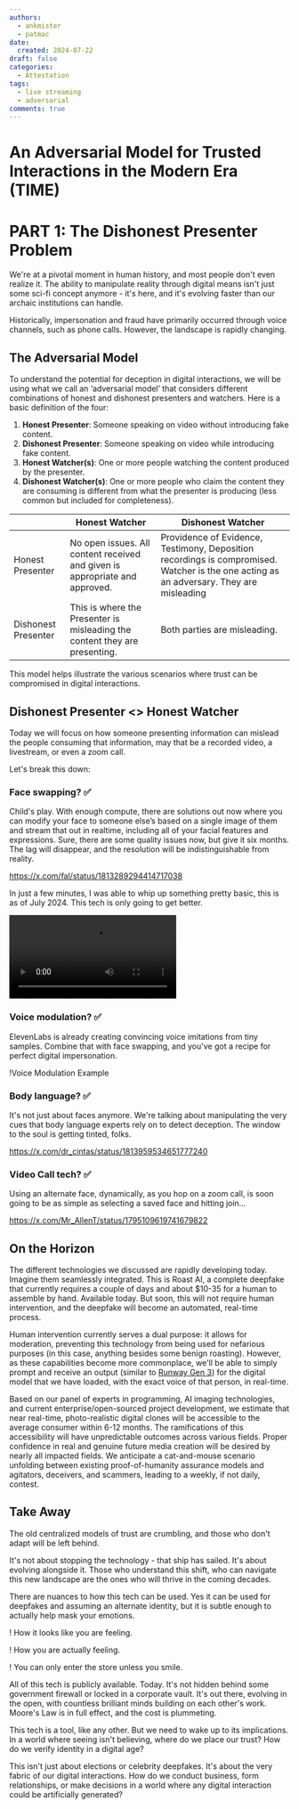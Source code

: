 ```yaml
---
authors:
  - ankmister
  - patmac
date:
  created: 2024-07-22
draft: false
categories:
  - Attestation
tags:
  - live streaming
  - adversarial
comments: true
---
```


# An Adversarial Model for Trusted Interactions in the Modern Era (TIME)

# PART 1: The Dishonest Presenter Problem

We're at a pivotal moment in human history, and most people don't even realize it. The ability to manipulate reality through digital means isn't just some sci-fi concept anymore - it's here, and it's evolving faster than our archaic institutions can handle.

Historically, impersonation and fraud have primarily occurred through voice channels, such as phone calls. However, the landscape is rapidly changing.

## The Adversarial Model

To understand the potential for deception in digital interactions, we will be using what we call an ‘adversarial model’ that considers different combinations of honest and dishonest presenters and watchers. Here is a basic definition of the four:

1. **Honest Presenter**: Someone speaking on video without introducing fake content.
2. **Dishonest Presenter**: Someone speaking on video while introducing fake content.
3. **Honest Watcher(s)**: One or more people watching the content produced by the presenter.
4. **Dishonest Watcher(s)**: One or more people who claim the content they are consuming is different from what the presenter is producing (less common but included for completeness).

|                     | Honest Watcher                                                              | Dishonest Watcher                                                                                                                       |
| ------------------- | --------------------------------------------------------------------------- | --------------------------------------------------------------------------------------------------------------------------------------- |
| Honest Presenter    | No open issues. All content received and given is appropriate and approved. | Providence of Evidence, Testimony, Deposition recordings is compromised. Watcher is the one acting as an adversary. They are misleading |
| Dishonest Presenter | This is where the Presenter is misleading the content they are presenting.  | Both parties are misleading.                                                                                                            |

This model helps illustrate the various scenarios where trust can be compromised in digital interactions.

## Dishonest Presenter <> Honest Watcher

Today we will focus on how someone presenting information can mislead the people consuming that information, may that be a recorded video, a livestream, or even a zoom call. 

Let's break this down:

### **Face swapping? ✅**

Child's play. With enough compute, there are solutions out now where you can modify your face to someone else’s based on a single image of them and stream that out in realtime, including all of your facial features and expressions. Sure, there are some quality issues now, but give it six months. The lag will disappear, and the resolution will be indistinguishable from reality.

https://x.com/fal/status/1813289294414717038

In just a few minutes, I was able to whip up something pretty basic, this is as of July 2024. This tech is only going to get better. 

![Live Portrait video](adversarial_model/liveportrait1.mp4)

### Voice modulation? **✅**

ElevenLabs is already creating convincing voice imitations from tiny samples. Combine that with face swapping, and you've got a recipe for perfect digital impersonation.

!Voice Modulation Example

### Body language?  **✅**

It's not just about faces anymore. We're talking about manipulating the very cues that body language experts rely on to detect deception. The window to the soul is getting tinted, folks.

https://x.com/dr_cintas/status/1813959534651777240

### Video Call tech? **✅**

Using an alternate face, dynamically, as you hop on a zoom call, is soon going to be as simple as selecting a saved face and hitting join…

https://x.com/Mr_AllenT/status/1795109619741679822

## On the Horizon

The different technologies we discussed are rapidly developing today. Imagine them seamlessly integrated. This is Roast AI, a complete deepfake that currently requires a couple of days and about $10-35 for a human to assemble by hand. Available today. But soon, this will not require human intervention, and the deepfake will become an automated, real-time process.

Human intervention currently serves a dual purpose: it allows for moderation, preventing this technology from being used for nefarious purposes (in this case, anything besides some benign roasting). However, as these capabilities become more commonplace, we'll be able to simply prompt and receive an output (similar to [Runway Gen 3](https://runwayml.com/ai-tools/gen-3-alpha/)) for the digital model that we have loaded, with the exact voice of that person, in real-time.

Based on our panel of experts in programming, AI imaging technologies, and current enterprise/open-sourced project development, we estimate that near real-time, photo-realistic digital clones will be accessible to the average consumer within 6-12 months. The ramifications of this accessibility will have unpredictable outcomes across various fields. Proper confidence in real and genuine future media creation will be desired by nearly all impacted fields. We anticipate a cat-and-mouse scenario unfolding between existing proof-of-humanity assurance models and agitators, deceivers, and scammers, leading to a weekly, if not daily, contest.

## Take Away

The old centralized models of trust are crumbling, and those who don't adapt will be left behind.

It's not about stopping the technology - that ship has sailed. It's about evolving alongside it. Those who understand this shift, who can navigate this new landscape are the ones who will thrive in the coming decades.

There are nuances to how this tech can be used. Yes it can be used for deepfakes and assuming an alternate identity, but it is subtle enough to actually help mask your emotions.

! How it looks like you are feeling. 

<Loki Video composed>

! How you are actually feeling.

<Loki Video torn>

! You can only enter the store unless you smile.

All of this tech is publicly available. Today. It's not hidden behind some government firewall or locked in a corporate vault. It's out there, evolving in the open, with countless brilliant minds building on each other's work. Moore's Law is in full effect, and the cost is plummeting.

This tech is a tool, like any other. But we need to wake up to its implications. In a world where seeing isn't believing, where do we place our trust? How do we verify identity in a digital age?

This isn't just about elections or celebrity deepfakes. It's about the very fabric of our digital interactions. How do we conduct business, form relationships, or make decisions in a world where any digital interaction could be artificially generated?